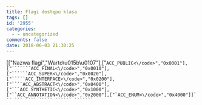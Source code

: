 ```yaml
---
title: Flagi dostępu klasa
tags: []
id: '2955'
categories:
  - - uncategorized
comments: false
date: 2018-06-03 21:30:25
---
```


\[\["Nazwa flagi","Warto\\u015b\\u0107"\],\["````````ACC_PUBLIC<\/code>","0x0001"],["```````ACC_FINAL<\/code>","0x0010"],["``````ACC_SUPER<\/code>","0x0020"],["`````ACC_INTERFACE<\/code>","0x0200"],["````ACC_ABSTRACT<\/code>","0x0400"],["```ACC_SYNTHETIC<\/code>","0x1000"],["``ACC_ANNOTATION<\/code>","0x2000"],["`ACC_ENUM<\/code>","0x4000"]]` `` ``` ```` ````` `````` ``````` ````````